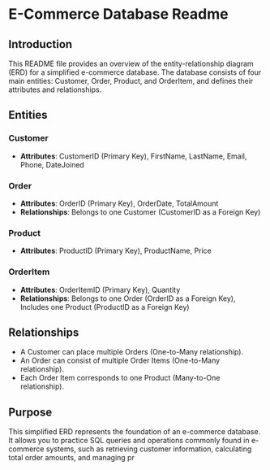 # E-Commerce Database Readme



## Introduction

This README file provides an overview of the entity-relationship diagram (ERD) for a simplified e-commerce database. The database consists of four main entities: Customer, Order, Product, and OrderItem, and defines their attributes and relationships.



## Entities

### Customer

- **Attributes**: CustomerID (Primary Key), FirstName, LastName, Email, Phone, DateJoined

### Order

- **Attributes**: OrderID (Primary Key), OrderDate, TotalAmount
- **Relationships**: Belongs to one Customer (CustomerID as a Foreign Key)

### Product

- **Attributes**: ProductID (Primary Key), ProductName, Price

### OrderItem

- **Attributes**: OrderItemID (Primary Key), Quantity
- **Relationships**: Belongs to one Order (OrderID as a Foreign Key), Includes one Product (ProductID as a Foreign Key)

## Relationships

- A Customer can place multiple Orders (One-to-Many relationship).
- An Order can consist of multiple Order Items (One-to-Many relationship).
- Each Order Item corresponds to one Product (Many-to-One relationship).

## Purpose

This simplified ERD represents the foundation of an e-commerce database. It allows you to practice SQL queries and operations commonly found in e-commerce systems, such as retrieving customer information, calculating total order amounts, and managing pr